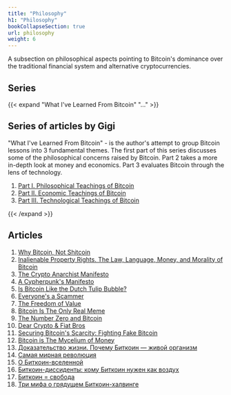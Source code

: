 ```yaml
---
title: "Philosophy"
h1: "Philosophy"
bookCollapseSection: true
url: philosophy
weight: 6
---
```


A subsection on philosophical aspects pointing to Bitcoin's dominance over the traditional financial system and alternative cryptocurrencies.

## Series  

{{< expand "What I've Learned From Bitcoin" "..." >}}

## Series of articles by Gigi

"What I've Learned From Bitcoin" - is the author's attempt to group Bitcoin lessons into 3 fundamental themes. The first part of this series discusses some of the philosophical concerns raised by Bitcoin. Part 2 takes a more in-depth look at money and economics. Part 3 evaluates Bitcoin through the lens of technology. 

1. [Part I. Philosophical Teachings of Bitcoin](/en/what-i-learned-from-bitcoin-1)
2. [Part II. Economic Teachings of Bitcoin](/en/what-i-learned-from-bitcoin-2)
3. [Part III. Technological Teachings of Bitcoin](/en/what-i-learned-from-bitcoin-3)

{{< /expand >}}

## Articles

1. [Why Bitcoin, Not Shitcoin](/en/not-shitcoin)
2. [Inalienable Property Rights. The Law, Language, Money, and Morality of Bitcoin](/en/inalienable-property-rights)
3. [The Crypto Anarchist Manifesto](/en/crypto-anarchist-manifesto)
4. [A Cypherpunk's Manifesto](/en/cypherpunks-manifesto)
5. [Is Bitcoin Like the Dutch Tulip Bubble?](/en/dutch-tulip-bubble)
6. [Everyone's a Scammer](/en/everyones-a-scammer)
7. [The Freedom of Value](/en/freedom-of-value)
8. [Bitcoin Is The Only Real Meme](/en/bitcoin-meme)
9. [The Number Zero and Bitcoin](/en/number-zero-and-bitcoin)
10. [Dear Crypto & Fiat Bros](/en/crypto-bro)
11. [Securing Bitcoin's Scarcity: Fighting Fake Bitcoin](/en/fighting-fake-bitcoin)
12. [Bitcoin is The Mycelium of Money](/en/bitcoin-is-the-mycelium)
13. [Доказательство жизни. Почему Биткоин — живой организм](/pochemu-bitcoin-zhivoj-organizm)
14. [Самая мирная революция](/samaya-mirnaya-revolyuciya)
15. [О Биткоин-вселенной](/o-bitcoin-vselennoj)
16. [Биткоин-диссиденты: кому Биткоин нужен как воздух](/bitcoin-dissidenty)
17. [Биткоин = свобода](/bitcoin-svoboda)
18. [Три мифа о грядущем Биткоин-халвинге](/mify-o-halvinge)
